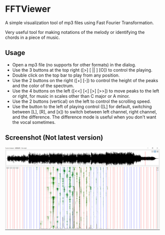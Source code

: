 # FFTViewer
A simple visualization tool of mp3 files using Fast Fourier Transformation.

Very useful tool for making notations of the melody or identifying the chords in a piece of music.

## Usage
* Open a mp3 file (no supports for other formats) in the dialog.
* Use the 3 buttons at the top right ([>]  [ || ]  [O]) to control the playing.
* Double click on the top bar to play from any position.
* Use the 2 buttons on the right ([+] [-]) to control the height of the peaks and the color of the spectrum.
* Use the 4 buttons on the left ([<<] [<] [>] [>>]) to move peaks to the left or right, for music in scales other than C major or A minor.
* Use the 2 buttons (vertical) on the left to control the scrolling speed.
* Use the button to the left of playing control ([L] for default, switching between [L], [R], and [x]) to switch between left channel, right channel, and the difference. The difference mode is useful when you don't want the vocal sometimes.

## Screenshot (Not latest version)
![Screenshot](Screenshots/1.PNG)
